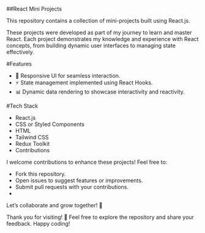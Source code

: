 ##React Mini Projects

This repository contains a collection of mini-projects built using React.js.

These projects were developed as part of my journey to learn and master React. Each project demonstrates my knowledge and experience with React concepts, from building dynamic user interfaces to managing state effectively.

#Features
- 🌟 Responsive UI for seamless interaction.
- ⚡ State management implemented using React Hooks.
- 📊 Dynamic data rendering to showcase interactivity and reactivity.
  
#Tech Stack

- React.js
- CSS or Styled Components
- HTML
- Tailwind CSS
- Redux Toolkit
- Contributions
  
I welcome contributions to enhance these projects! Feel free to:

- Fork this repository.
- Open issues to suggest features or improvements.
- Submit pull requests with your contributions.
- 
Let’s collaborate and grow together! 🚀

Thank you for visiting! 🌟
Feel free to explore the repository and share your feedback. Happy coding!
